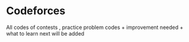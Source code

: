 # Codeforces
All codes of contests , practice problem codes + improvement needed + what to learn next will be added 
